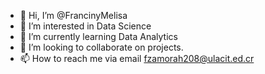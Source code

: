 - 👋 Hi, I’m @FrancinyMelisa
- 👀 I’m interested in Data Science
- 🌱 I’m currently learning Data Analytics
- 💞️ I’m looking to collaborate on projects.
- 📫 How to reach me via email fzamorah208@ulacit.ed.cr

<!---
FrancinyMelisa/FrancinyMelisa is a ✨ special ✨ repository because its `README.md` (this file) appears on your GitHub profile.
You can click the Preview link to take a look at your changes.
--->
